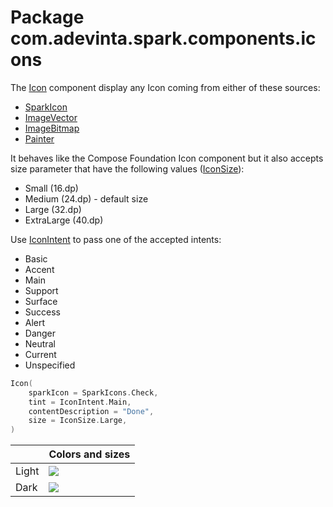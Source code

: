 # Package com.adevinta.spark.components.icons

The [Icon](https://spark.adevinta.com/1186e1705/p/11373f-icon/b/80bf01) component display any Icon
coming from either of these sources:

- [SparkIcon](https://github.com/adevinta/spark-android/blob/main/spark-icons/src/main/kotlin/com/adevinta/spark/icons/SparkIcon.kt)
- [ImageVector](https://developer.android.com/reference/kotlin/androidx/compose/ui/graphics/vector/ImageVector)
- [ImageBitmap](https://developer.android.com/reference/kotlin/androidx/compose/ui/graphics/ImageBitmap)
- [Painter](https://developer.android.com/reference/kotlin/androidx/compose/ui/graphics/painter/Painter)

It behaves like the Compose Foundation Icon component but it also accepts size parameter that have
the following values ([IconSize](IconDefaults.kt)):

- Small (16.dp)
- Medium (24.dp) - default size
- Large (32.dp)
- ExtraLarge (40.dp)

Use [IconIntent](IconIntent.kt) to pass one of the accepted intents:
- Basic
- Accent
- Main
- Support
- Surface
- Success
- Alert
- Danger
- Neutral
- Current
- Unspecified

```kotlin
Icon(
    sparkIcon = SparkIcons.Check,
    tint = IconIntent.Main,
    contentDescription = "Done",
    size = IconSize.Large,
)
```

|       | Colors and sizes                                                                              |
|-------|-----------------------------------------------------------------------------------------------|
| Light | ![](../../images/com.adevinta.spark_PreviewScreenshotTests_preview_tests_icon_icon_light.png) |
| Dark  | ![](../../images/com.adevinta.spark_PreviewScreenshotTests_preview_tests_icon_icon_dark.png)  |
